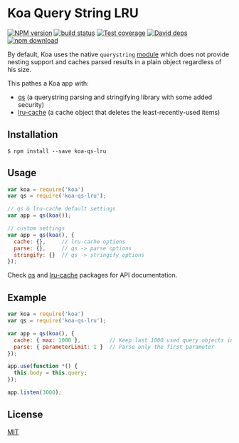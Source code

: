 # Koa Query String LRU

[![NPM version][npm-image]][npm-url]
[![build status][travis-image]][travis-url]
[![Test coverage][coveralls-image]][coveralls-url]
[![David deps][david-image]][david-url]
[![npm download][download-image]][download-url]

By default, Koa uses the native `querystring` [module](https://github.com/Gozala/querystring) which does not provide nesting support and caches parsed results in a plain object regardless of his size.

This pathes a Koa app with:
- [qs](https://www.npmjs.com/package/qs) (a querystring parsing and stringifying library with some added security)
- [lru-cache](https://www.npmjs.com/package/lru-cache) (a cache object that deletes the least-recently-used items)

## Installation

```
$ npm install --save koa-qs-lru
```

## Usage

```js
var koa = require('koa')
var qs = require('koa-qs-lru');

// qs & lru-cache default settings
var app = qs(koa());

// custom settings
var app = qs(koa(), {
  cache: {},     // lru-cache options
  parse: {},     // qs -> parse options
  stringify: {}  // qs -> stringify options
});
```

Check [qs](https://www.npmjs.com/package/qs) and [lru-cache](https://www.npmjs.com/package/lru-cache) packages for API documentation.

## Example

```js
var koa = require('koa')
var qs = require('koa-qs-lru');

var app = qs(koa(), {
  cache: { max: 1000 },         // Keep last 1000 used query objects in cache
  parse: { parameterLimit: 1 }  // Parse only the first parameter
});

app.use(function *() {
  this.body = this.query;
});

app.listen(3000);
```

## License

[MIT](LICENSE)

[npm-image]: https://img.shields.io/npm/v/koa-qs-lru.svg?style=flat-square
[npm-url]: https://npmjs.org/package/koa-qs-lru
[travis-image]:https://img.shields.io/travis/broucz/koa-qs-lru.svg?style=flat-square
[travis-url]: https://travis-ci.org/broucz/koa-qs-lru
[coveralls-image]: https://img.shields.io/coveralls/broucz/koa-qs-lru.svg?style=flat-square
[coveralls-url]: https://coveralls.io/r/broucz/koa-qs-lru?branch=master
[david-image]: https://img.shields.io/david/broucz/koa-qs-lru.svg?style=flat-square
[david-url]: https://david-dm.org/broucz/koa-qs-lru
[download-image]: https://img.shields.io/npm/dm/koa-qs-lru.svg?style=flat-square
[download-url]: https://npmjs.org/package/koa-qs-lru
